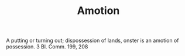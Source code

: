 ---
title: Amotion
letter: A
permalink: "/definitions/bld-amotion.html"
body: A putting or turning out; dispossession of lands, onster is an amotion of possession.
  3 Bl. Comm. 199, 208
published_at: '2018-07-07'
source: Black's Law Dictionary 2nd Ed (1910)
layout: post
---